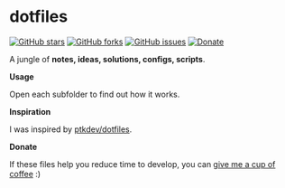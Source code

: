 # dotfiles

[![GitHub stars](https://img.shields.io/github/stars/derogab/dotfiles.svg)](https://github.com/derogab/dotfiles/stargazers)
[![GitHub forks](https://img.shields.io/github/forks/derogab/dotfiles.svg)](https://github.com/derogab/dotfiles/network)
[![GitHub issues](https://img.shields.io/github/issues/derogab/dotfiles.svg)](https://github.com/derogab/dotfiles/issues)
[![Donate](https://img.shields.io/badge/donate-paypal-blue.svg)](https://paypal.me/derogab)

A jungle of **notes, ideas, solutions, configs, scripts**.

**Usage**

Open each subfolder to find out how it works.

**Inspiration**

I was inspired by [ptkdev/dotfiles](https://www.github.com/ptkdev/dotfiles).

**Donate**

If these files help you reduce time to develop, you can [give me a cup of coffee](https://www.paypal.me/derogab) :)
